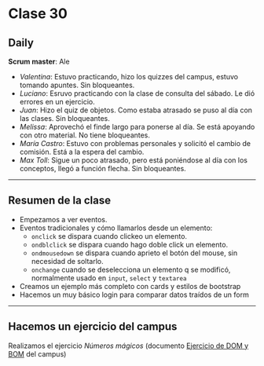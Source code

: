 # Clase 30

## Daily

**Scrum master**: Ale

- *Valentina*: Estuvo practicando, hizo los quizzes del campus, estuvo tomando apuntes. Sin bloqueantes.
- *Luciano*: Esruvo practicando con la clase de consulta del sábado. Le dió errores en un ejercicio.
- *Juan*: Hizo el quiz de objetos. Como estaba atrasado se puso al día con las clases. Sin bloqueantes.
- *Melissa*: Aprovechó el finde largo para ponerse al día. Se está apoyando con otro material. No tiene bloqueantes.
- *María Castro*: Estuvo con problemas personales y solicitó el cambio de comisión. Está a la espera del cambio.
- *Max Toll*: Sigue un poco atrasado, pero está poniéndose al día con los conceptos, llegó a función flecha. Sin bloqueantes.

------

## Resumen de la clase

- Empezamos a ver eventos.
- Eventos tradicionales y cómo llamarlos desde un elemento:
  - `onclick` se dispara cuando clickeo un elemento.
  - `ondblclick` se dispara cuando hago doble click un elemento.
  - `ondmousedown` se dispara cuando aprieto el botón del mouse, sin necesidad de soltarlo.
  - `onchange` cuando se deselecciona un elemento q se modificó, normalmente usado en `input`, `select` y `textarea`
- Creamos un ejemplo más completo con cards y estilos de bootstrap
- Hacemos un muy básico login para comparar datos traídos de un form

------

## Hacemos un ejercicio del campus

Realizamos el ejercicio *Números mágicos* (documento [Ejercicio de DOM y BOM](https://docs.google.com/document/d/1kA4muGGnCnD0am3vBB4h7VYamCSH1eB_znUmMKPC2w8/edit) del campus)
